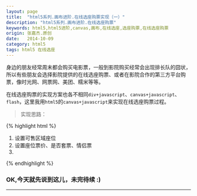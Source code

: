 ```yaml
---
layout: page
title:  "html5系列.画布进阶.在线选座购票实现（一）"
description: "html5系列.画布进阶.在线选座购票"
keywords: html5,html5进阶,canvas,画布,在线选座,选座购票,在线选座购票
origin: 张嘉杰.原创
date:   2014-10-09
category: html5
tags: html5 在线选座
---
```

身边的朋友经常周末都会购买电影票，一般到影院购买经常会出现排长队的囧状，所以有些朋友会选择影院提供的在线选座购票、或者在影院合作的第三方平台购票，像时光网、网票网、美团、糯米等等。
<!--more-->
在线选座购票的实现方案也各不相同`div+javascript`、`canvas+javascript`、`flash`，这里我用`html5`的`canvas+javascript`来实现在线选座购票过程。

> 实现思路：

{% highlight html %}

1. 设置可售区域座位
2. 设置座位票价、是否套票、情侣票
3. 

{% endhighlight %}

### OK,今天就先说到这儿，未完待续 :)

-----------------------


